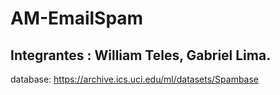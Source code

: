 # AM-EmailSpam

## Integrantes : William Teles, Gabriel Lima.

database: https://archive.ics.uci.edu/ml/datasets/Spambase